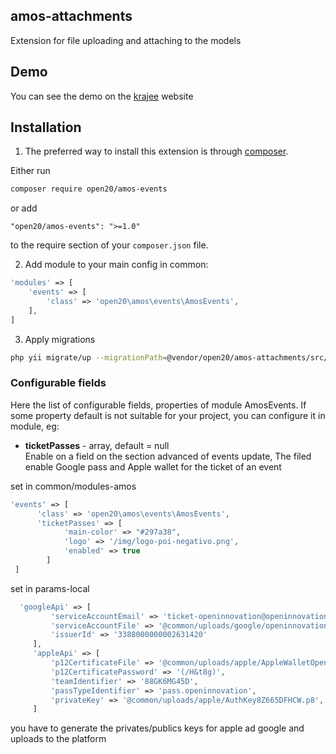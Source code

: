 amos-attachments
----------------

Extension for file uploading and attaching to the models

Demo
----
You can see the demo on the [krajee](http://plugins.krajee.com/file-input/demo) website

Installation
------------

1. The preferred way to install this extension is through [composer](http://getcomposer.org/download/).

Either run

```bash
composer require open20/amos-events
```

or add

```
"open20/amos-events": ">=1.0"
```

to the require section of your `composer.json` file.

2.  Add module to your main config in common:
	
```php
'modules' => [
    'events' => [
        'class' => 'open20\amos\events\AmosEvents',
    ],
]
```

3. Apply migrations

```bash
php yii migrate/up --migrationPath=@vendor/open20/amos-attachments/src/migrations
```


### Configurable fields

Here the list of configurable fields, properties of module AmosEvents.
If some property default is not suitable for your project, you can configure it in module, eg: 


* **ticketPasses** - array, default = null  
Enable on a field on the section advanced of events update, The filed enable Google pass and Apple  wallet for the ticket of an event

set in common/modules-amos
```php
'events' => [
      'class' => 'open20\amos\events\AmosEvents',
      'ticketPasses' => [
            'main-color' => "#297a38",
            'logo' => '/img/logo-poi-negativo.png',
            'enabled' => true
        ]
 ]
```

set in params-local
```php
  'googleApi' => [
         'serviceAccountEmail' => 'ticket-openinnovation@openinnovationlombardia-183011.iam.gserviceaccount.com',
         'serviceAccountFile' => '@common/uploads/google/openinnovationlombardia-183011-21f31d428ec6.json',
         'issuerId' => '3388000000002631420'
     ],
     'appleApi' => [
         'p12CertificateFile' => '@common/uploads/apple/AppleWalletOpenInnovation.p12',
         'p12CertificatePassword' => '(/H&t8g)',
         'teamIdentifier' => '88GK6MG45D',
         'passTypeIdentifier' => 'pass.openinnovation',
         'privateKey' => '@common/uploads/apple/AuthKey8Z665DFHCW.p8',
     ]
```
you have to generate the privates/publics keys for apple ad google and uploads to the platform
	

